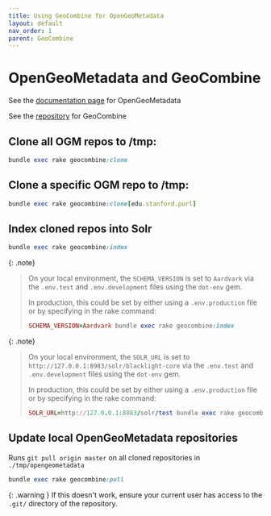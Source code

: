 ```yaml
---
title: Using GeoCombine for OpenGeoMetadata
layout: default
nav_order: 1
parent: GeoCombine
---
```


# OpenGeoMetadata and GeoCombine

See the
[documentation page](https://opengeometadata.org/)
for OpenGeoMetadata

See the
[repository](https://github.com/OpenGeoMetadata/GeoCombine)
for GeoCombine

## Clone all OGM repos to /tmp:

```ruby
bundle exec rake geocombine:clone
```

## Clone a specific OGM repo to /tmp:

```ruby
bundle exec rake geocombine:clone[edu.stanford.purl]
```

## Index cloned repos into Solr

```ruby
bundle exec rake geocombine:index
```

{: .note}
> On your local environment, the `SCHEMA_VERSION` is set to `Aardvark` via the `.env.test` and `.env.development` files using the `dot-env` gem.
> 
> In production, this could be set by either using a `.env.production` file or by specifying in the rake command:
> 
> ```ruby
> SCHEMA_VERSION=Aardvark bundle exec rake geocombine:index
> ```
> 

{: .note}
> On your local environment, the `SOLR_URL` is set to `http://127.0.0.1:8983/solr/blacklight-core` via the `.env.test` and `.env.development` files using the `dot-env` gem.
>
> In production, this could be set by either using a `.env.production` file or by specifying in the rake command: 
>
> ```ruby
> SOLR_URL=http://127.0.0.1:8983/solr/test bundle exec rake geocombine:index
>```
> 

## Update local OpenGeoMetadata repositories

Runs `git pull origin master` 
on all cloned repositories in 
`./tmp/opengeometadata`

```ruby
bundle exec rake geocombine:pull
```

{: .warning }
If this doesn't work, ensure your current user has access to the `.git/` directory of the repository. 